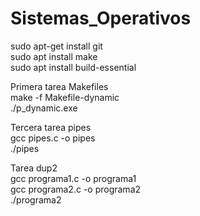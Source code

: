 # Sistemas_Operativos

sudo apt-get install git  
sudo apt install make  
sudo apt install build-essential

Primera tarea Makefiles  
make -f Makefile-dynamic  
./p_dynamic.exe

Tercera tarea pipes  
gcc pipes.c -o pipes  
./pipes


Tarea dup2  
gcc programa1.c -o programa1  
gcc programa2.c -o programa2  
./programa2  
